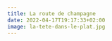 ```yaml
---
title: La route de champagne
date: 2022-04-17T19:17:33+02:00
image: la-tete-dans-le-plat.jpg
---
```


